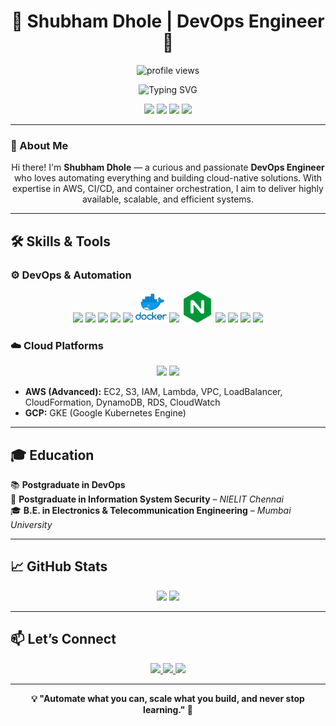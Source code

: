 <h1 align="center">🌟 Shubham Dhole | DevOps Engineer 🚀</h1>

<p align="center">
  <img src="https://komarev.com/ghpvc/?username=shubhamdhole97&label=Profile%20Views&color=0e75b6&style=flat-square" alt="profile views" />
</p>

<p align="center">
  <img src="https://readme-typing-svg.herokuapp.com?font=Fira+Code&duration=3000&pause=1000&color=00BFFF&center=true&vCenter=true&width=435&lines=DevOps+Engineer;Cloud+Infra+Specialist;CI/CD+Pipeline+Expert;Always+Learning+%F0%9F%9A%80" alt="Typing SVG" />
</p>

<p align="center">
  <img src="https://img.shields.io/badge/DevOps-Engineer-blue?style=for-the-badge&logo=devops&logoColor=white" />
  <img src="https://img.shields.io/badge/AWS-Cloud-orange?style=for-the-badge&logo=amazon-aws&logoColor=white" />
  <img src="https://img.shields.io/badge/Terraform-IaC-purple?style=for-the-badge&logo=terraform&logoColor=white" />
  <img src="https://img.shields.io/badge/Jenkins-CI%2FCD-red?style=for-the-badge&logo=jenkins&logoColor=white" />
</p>

---

### 👋 About Me

<p align="center">
  Hi there! I'm <strong>Shubham Dhole</strong> — a curious and passionate <strong>DevOps Engineer</strong> who loves automating everything and building cloud-native solutions. With expertise in AWS, CI/CD, and container orchestration, I aim to deliver highly available, scalable, and efficient systems.
</p>

---

## 🛠️ Skills & Tools

### ⚙️ DevOps & Automation

<p align="center">
  <img src="https://www.vectorlogo.zone/logos/amazon_aws/amazon_aws-icon.svg" width="50" />
  <img src="https://www.vectorlogo.zone/logos/git-scm/git-scm-icon.svg" width="50" />
  <img src="https://www.vectorlogo.zone/logos/ansible/ansible-icon.svg" width="50" />
  <img src="https://www.vectorlogo.zone/logos/terraformio/terraformio-icon.svg" width="50" />
  <img src="https://www.vectorlogo.zone/logos/jenkins/jenkins-icon.svg" width="50" />
  <img src="https://raw.githubusercontent.com/github/explore/master/topics/docker/docker.png" width="50" />
  <img src="https://www.vectorlogo.zone/logos/kubernetes/kubernetes-icon.svg" width="50" />
  <img src="https://raw.githubusercontent.com/github/explore/master/topics/nginx/nginx.png" width="50" />
  <img src="https://www.vectorlogo.zone/logos/prometheusio/prometheusio-icon.svg" width="50" />
  <img src="https://www.vectorlogo.zone/logos/grafana/grafana-icon.svg" width="50" />
  <img src="https://www.vectorlogo.zone/logos/ubuntu/ubuntu-icon.svg" width="50" />
  <img src="https://brandlogos.net/wp-content/uploads/2020/03/Linux-logo.png" width="50" />
</p>

### ☁️ Cloud Platforms

<p align="center">
  <img src="https://upload.wikimedia.org/wikipedia/commons/9/93/Amazon_Web_Services_Logo.svg" width="120" />
  <img src="https://www.vectorlogo.zone/logos/google_cloud/google_cloud-icon.svg" width="50" />
</p>

- **AWS (Advanced):** EC2, S3, IAM, Lambda, VPC, LoadBalancer, CloudFormation, DynamoDB, RDS, CloudWatch  
- **GCP:** GKE (Google Kubernetes Engine)

---

## 🎓 Education

📚 **Postgraduate in DevOps**  
🏫 **Postgraduate in Information System Security** – *NIELIT Chennai*  
🎓 **B.E. in Electronics & Telecommunication Engineering** – *Mumbai University*

---

## 📈 GitHub Stats

<p align="center">
  <img src="https://github-readme-stats.vercel.app/api?username=shubhamdhole97&show_icons=true&theme=radical&border_radius=15" width="450" />
  <img src="https://github-readme-stats.vercel.app/api/top-langs/?username=shubhamdhole97&layout=compact&theme=radical&border_radius=15" width="350" />
</p>

---

## 📫 Let’s Connect

<p align="center">
  <a href="mailto:shubhamdhole97@gmail.com">
    <img src="https://img.shields.io/badge/Email-shubhamdhole97@gmail.com-blue?style=for-the-badge&logo=gmail" />
  </a>
  <a href="https://github.com/shubhamdhole97/">
    <img src="https://img.shields.io/badge/GitHub-shubhamdhole97-red?style=for-the-badge&logo=github" />
  </a>
  <a href="https://www.linkedin.com/in/shubhamdhole97/">
    <img src="https://img.shields.io/badge/LinkedIn-shubhamdhole97-blue?style=for-the-badge&logo=linkedin" />
  </a>
</p>

---

<p align="center"><strong>💡 "Automate what you can, scale what you build, and never stop learning." 🌱</strong></p>
